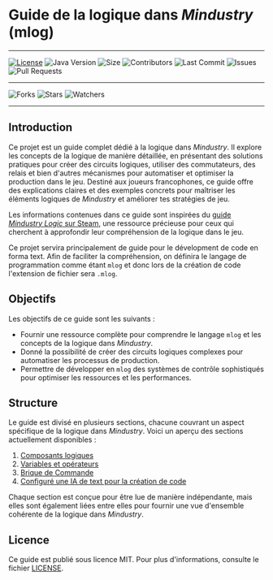 # Guide de la logique dans *Mindustry* (mlog)


---

[![License](https://img.shields.io/github/license/Redstoneur/mindustry-mlog-guide)](LICENSE)
![Java Version](https://img.shields.io/badge/mlog-1.0-blue)
![Size](https://img.shields.io/github/repo-size/Redstoneur/mindustry-mlog-guide)
![Contributors](https://img.shields.io/github/contributors/Redstoneur/mindustry-mlog-guide)
![Last Commit](https://img.shields.io/github/last-commit/Redstoneur/mindustry-mlog-guide)
![Issues](https://img.shields.io/github/issues/Redstoneur/mindustry-mlog-guide)
![Pull Requests](https://img.shields.io/github/issues-pr/Redstoneur/mindustry-mlog-guide)

[//]: # (![Top Language]&#40;https://img.shields.io/github/languages/top/Redstoneur/mindustry-mlog-guide&#41;)

[//]: # ([![Contributor Covenant]&#40;https://img.shields.io/badge/Contributor%20Covenant-2.1-4baaaa.svg&#41;]&#40;code_of_conduct.md&#41;)

---

![Forks](https://img.shields.io/github/forks/Redstoneur/mindustry-mlog-guide)
![Stars](https://img.shields.io/github/stars/Redstoneur/mindustry-mlog-guide)
![Watchers](https://img.shields.io/github/watchers/Redstoneur/mindustry-mlog-guide)

---

## Introduction

Ce projet est un guide complet dédié à la logique dans *Mindustry*. Il explore les concepts de la logique de manière
détaillée, en présentant des solutions pratiques pour créer des circuits logiques, utiliser des commutateurs, des relais
et bien d'autres mécanismes pour automatiser et optimiser la production dans le jeu. Destiné aux joueurs francophones,
ce guide offre des explications claires et des exemples concrets pour maîtriser les éléments logiques de *Mindustry* et
améliorer tes stratégies de jeu.

Les informations contenues dans ce guide sont inspirées du
[guide *Mindustry Logic* sur Steam](https://steamcommunity.com/sharedfiles/filedetails/?id=2616456371),
une ressource précieuse pour ceux qui cherchent à approfondir leur compréhension de la logique dans le jeu.

Ce projet servira principalement de guide pour le dévelopment de code en forma text. Afin de faciliter la compréhension,
on définira le langage de programmation comme étant `mlog` et donc lors de la création de code l'extension de fichier sera `.mlog`.

## Objectifs

Les objectifs de ce guide sont les suivants :
- Fournir une ressource complète pour comprendre le langage `mlog` et les concepts de la logique dans *Mindustry*.
- Donné la possibilité de créer des circuits logiques complexes pour automatiser les processus de production.
- Permettre de développer en `mlog` des systèmes de contrôle sophistiqués pour optimiser les ressources et les
  performances.

## Structure

Le guide est divisé en plusieurs sections, chacune couvrant un aspect spécifique de la logique dans *Mindustry*. Voici
un aperçu des sections actuellement disponibles :

1. [Composants logiques](sections/composants.md)
2. [Variables et opérateurs](sections/variables.md)
3. [Brique de Commande](sections/brique-de-commande.md)
4. [Configuré une IA de text pour la création de code](sections/ia.md)

Chaque section est conçue pour être lue de manière indépendante, mais elles sont également liées entre elles pour
fournir une vue d'ensemble cohérente de la logique dans *Mindustry*.

[//]: # (## Contribution)

[//]: # (Ce guide est un projet open-source, ce qui signifie que tu peux contribuer à son amélioration en proposant des)

[//]: # (modifications, des corrections ou des ajouts. Pour en savoir plus sur la manière de contribuer, consulte le fichier)

[//]: # ([CONTRIBUTING]&#40;contributing&#41;.)

## Licence

Ce guide est publié sous licence MIT. Pour plus d'informations, consulte le fichier [LICENSE](LICENSE).